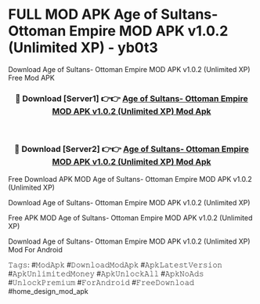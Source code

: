 # FULL MOD APK Age of Sultans- Ottoman Empire MOD APK v1.0.2 (Unlimited XP) - yb0t3
Download Age of Sultans- Ottoman Empire MOD APK v1.0.2 (Unlimited XP) Free Mod APK

<div align="center">
<h3>🔴 Download [Server1] 👉👉 <a href="https://apk-comot.site?title=Age_of_Sultans-_Ottoman_Empire_MOD_APK_v1.0.2_(Unlimited_XP)">Age of Sultans- Ottoman Empire MOD APK v1.0.2 (Unlimited XP) Mod Apk</a></h3><br>

<h3>🔴 Download [Server2] 👉👉 <a href="https://apk-comot.site?title=Age_of_Sultans-_Ottoman_Empire_MOD_APK_v1.0.2_(Unlimited_XP)">Age of Sultans- Ottoman Empire MOD APK v1.0.2 (Unlimited XP) Mod Apk</a></h3>
</div>


Free Download APK MOD Age of Sultans- Ottoman Empire MOD APK v1.0.2 (Unlimited XP)

Download Age of Sultans- Ottoman Empire MOD APK v1.0.2 (Unlimited XP) 

Free APK MOD Age of Sultans- Ottoman Empire MOD APK v1.0.2 (Unlimited XP) 

Download Age of Sultans- Ottoman Empire MOD APK v1.0.2 (Unlimited XP) Mod For Android

𝚃𝚊𝚐𝚜: #𝙼𝚘𝚍𝙰𝚙𝚔 #𝙳𝚘𝚠𝚗𝚕𝚘𝚊𝚍𝙼𝚘𝚍𝙰𝚙𝚔 #𝙰𝚙𝚔𝙻𝚊𝚝𝚎𝚜𝚝𝚅𝚎𝚛𝚜𝚒𝚘𝚗 #𝙰𝚙𝚔𝚄𝚗𝚕𝚒𝚖𝚒𝚝𝚎𝚍𝙼𝚘𝚗𝚎𝚢 #𝙰𝚙𝚔𝚄𝚗𝚕𝚘𝚌𝚔𝙰𝚕𝚕 #𝙰𝚙𝚔𝙽𝚘𝙰𝚍𝚜 #𝚄𝚗𝚕𝚘𝚌𝚔𝙿𝚛𝚎𝚖𝚒𝚞𝚖 #𝙵𝚘𝚛𝙰𝚗𝚍𝚛𝚘𝚒𝚍 #𝙵𝚛𝚎𝚎𝙳𝚘𝚠𝚗𝚕𝚘𝚊𝚍 #home_design_mod_apk